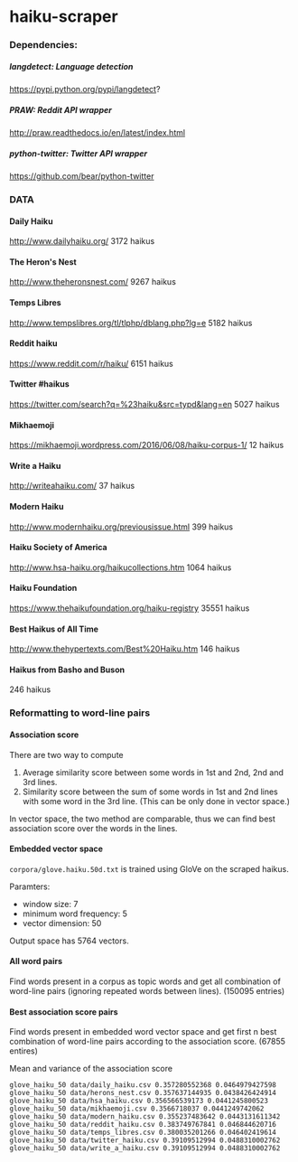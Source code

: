 # haiku-scraper

### Dependencies:

##### langdetect: Language detection
https://pypi.python.org/pypi/langdetect?

##### PRAW: Reddit API wrapper
http://praw.readthedocs.io/en/latest/index.html

##### python-twitter: Twitter API wrapper
https://github.com/bear/python-twitter

### DATA

#### Daily Haiku
http://www.dailyhaiku.org/
3172 haikus

#### The Heron's Nest
http://www.theheronsnest.com/
9267 haikus

#### Temps Libres
http://www.tempslibres.org/tl/tlphp/dblang.php?lg=e
5182 haikus

#### Reddit haiku
https://www.reddit.com/r/haiku/
6151 haikus

#### Twitter \#haikus
https://twitter.com/search?q=%23haiku&src=typd&lang=en
5027 haikus

#### Mikhaemoji
https://mikhaemoji.wordpress.com/2016/06/08/haiku-corpus-1/
12 haikus

#### Write a Haiku
http://writeahaiku.com/
37 haikus

#### Modern Haiku
http://www.modernhaiku.org/previousissue.html
399 haikus

#### Haiku Society of America
http://www.hsa-haiku.org/haikucollections.htm
1064 haikus

#### Haiku Foundation
https://www.thehaikufoundation.org/haiku-registry
35551 haikus

#### Best Haikus of All Time
http://www.thehypertexts.com/Best%20Haiku.htm
146 haikus

#### Haikus from Basho and Buson
246 haikus

### Reformatting to word-line pairs

#### Association score
There are two way to compute

1. Average similarity score between some words in 1st and 2nd, 2nd and 3rd lines.
2. Similarity score between the sum of some words in 1st and 2nd lines with some word in the 3rd line. (This can be only done in vector space.)

In vector space, the two method are comparable, thus we can find best association score over the words in the lines.

#### Embedded vector space
`corpora/glove.haiku.50d.txt` is trained using GloVe on the scraped haikus.

Paramters:
- window size: 7
- minimum word frequency: 5
- vector dimension: 50

Output space has 5764 vectors.

#### All word pairs
Find words present in a corpus as topic words and get all combination of word-line pairs (ignoring repeated words between lines). (150095 entries)

#### Best association score pairs
Find words present in embedded word vector space and get first n best combination of word-line pairs according to the association score. (67855 entires)

Mean and variance of the association score
```
glove_haiku_50 data/daily_haiku.csv 0.357280552368 0.0464979427598
glove_haiku_50 data/herons_nest.csv 0.357637144935 0.0438426424914
glove_haiku_50 data/hsa_haiku.csv 0.356566539173 0.0441245800523
glove_haiku_50 data/mikhaemoji.csv 0.3566718037 0.0441249742062
glove_haiku_50 data/modern_haiku.csv 0.355237483642 0.0443131611342
glove_haiku_50 data/reddit_haiku.csv 0.383749767841 0.046844620716
glove_haiku_50 data/temps_libres.csv 0.380035201266 0.046402419614
glove_haiku_50 data/twitter_haiku.csv 0.39109512994 0.0488310002762
glove_haiku_50 data/write_a_haiku.csv 0.39109512994 0.0488310002762
```
